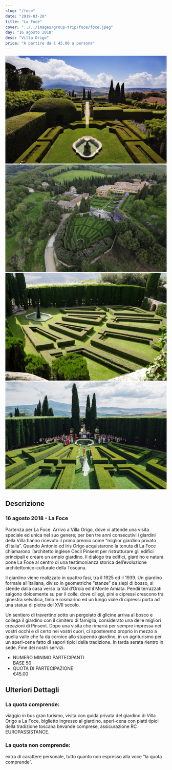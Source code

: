 ```yaml
---
slug: "/foce"
date: "2019-03-20"
title: "La Foce"
cover: "../../images/group-trip/foce/foce.jpeg"
day: "16 agosto 2018"
desc: "Villa Origo"
price: "A partire da € 45.00 a persona"
---
```


<div class="pictures">

![foce 1](../../images/group-trip/foce/foce1.jpg)
![foce 2](../../images/group-trip/foce/foce2.jpg)
![foce 3](../../images/group-trip/foce/foce3.jpg)
![foce 4](../../images/group-trip/foce/foce4.jpg)

</div>


<div class="copy">

## Descrizione

### 16 agosto 2018 - La Foce
Partenza per La Foce. Arrivo a Villa Origo, dove vi attende una visita speciale ed unica nel suo genere; per ben tre anni consecutivi i giardini della Villa hanno ricevuto il primo premio come “miglior giardino privato d’Italia”. Quando Antonio ed Iris Origo acquistarono la tenuta di La Foce chiamarono l’architetto inglese Cecil Pinsent per ristrutturare gli edifici principali e creare un ampio giardino. Il dialogo tra edifici, giardino e natura pone La Foce al centro di una testimonianza storica dell’evoluzione architettonico-culturale della Toscana.

Il giardino viene realizzato in quattro fasi, tra il 1925 ed il 1939. Un giardino formale all’italiana, diviso in geometriche “stanze” da siepi di bosso, si stende dalla casa verso la Val d’Orcia ed il Monte Amiata. Pendii terrazzati salgono dolcemente su per il colle, dove ciliegi, pini e cipressi crescono tra ginestra selvatica, timo e rosmarino ed un lungo viale di cipressi porta ad una statua di pietra del XVII secolo.

Un sentiero di travertino sotto un pergolato di glicine arriva al bosco e collega il giardino con il cimitero di famiglia, considerato una delle migliori creazioni di Pinsent. Dopo una visita che rimarrà per sempre impressa nei vostri occhi e di certo nei vostri cuori, ci sposteremo proprio in mezzo a quella valle che fa da cornice allo stupendo giardino, in un agriturismo per un aperi-cena fatto di sapori tipici della tradizione. In tarda serata rientro in sede. Fine dei nostri servizi.


<div class="quota">

+ <div class="left"> <span> NUMERO MINIMO PARTECIPANTI </span> </div> <div class="right"> <span> BASE 50 </span> </div> 
+ <div class="left"> <span> QUOTA DI PARTECIPAZIONE </span> </div> <div class="right"> <span> €45.00 </span> </div> 

</div>


## Ulteriori Dettagli

### La quota comprende:
viaggio in bus gran turismo, visita con guida privata del giardino di Villa Origo a La Foce, biglietto ingresso al giardino, aperi-cena con piatti tipici della tradizione toscana bevande comprese, assicurazione RC EUROPASSISTANCE.

### La quota non comprende:
extra di carattere personale, tutto quanto non espresso alla voce “la quota comprende”.

</div>
